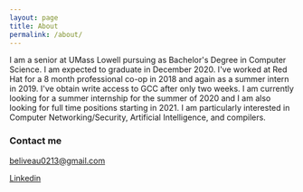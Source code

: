 ```yaml
---
layout: page
title: About
permalink: /about/
---
```


I am a senior at UMass Lowell pursuing as Bachelor's Degree in Computer Science. I am expected to graduate in December 2020. I've worked at Red Hat for a 8 month professional co-op in 2018 and again as a summer intern in 2019. I've obtain write access to GCC after only two weeks. I am currently looking for a summer internship for the summer of 2020 and I am also looking for full time positions starting in 2021. I am particularly interested in Computer Networking/Security, Artificial Intelligence, and compilers. 

### Contact me

[beliveau0213@gmail.com](mailto:email@domain.com)

[Linkedin](https://www.linkedin.com/in/matthewsbeliveau/)
